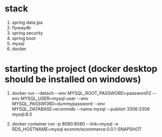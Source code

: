 # stack
1. spring data jpa
2. flywaydb
3. spring security
4. spring boot
5. mysql
6. docker

# starting the project (docker desktop should be installed on windows)
1. docker run --detach --env MYSQL_ROOT_PASSWORD=password12 --env MYSQL_USER=mysql-user --env MYSQL_PASSWORD=dummypassword --env MYSQL_DATABASE=ecommdb --name mysql --publish 3306:3306 mysql:8.0

2. docker container run -p 8080:8080 --link=mysql -e RDS_HOSTNAME=mysql  ecomm/ecommerce:0.0.1-SNAPSHOT

